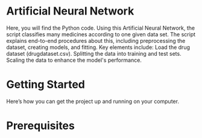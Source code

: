 # Artificial Neural Network
 Here, you will find the Python code. Using this Artificial Neural Network, the script classifies many medicines according to one given data set. The script explains end-to-end procedures about this, including preprocessing the dataset, creating models, and fitting.  Key elements include:  Load the drug dataset (drugdataset.csv). Splitting the data into training and test sets. Scaling the data to enhance the model's performance.
# Getting Started
Here’s how you can get the project up and running on your computer.
# Prerequisites
